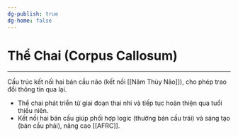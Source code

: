 ```yaml
---
dg-publish: true
dg-home: false
---
```

# Thể Chai (Corpus Callosum)
---

Cấu trúc kết nối hai bán cầu não (kết nối [[Năm Thùy Não]]), cho phép trao đổi thông tin qua lại.

- Thể chai phát triển từ giai đoạn thai nhi và tiếp tục hoàn thiện qua tuổi thiếu niên.
- Kết nối hai bán cầu giúp phối hợp logic (thường bán cầu trái) và sáng tạo (bán cầu phải), nâng cao [[AFRC]].

